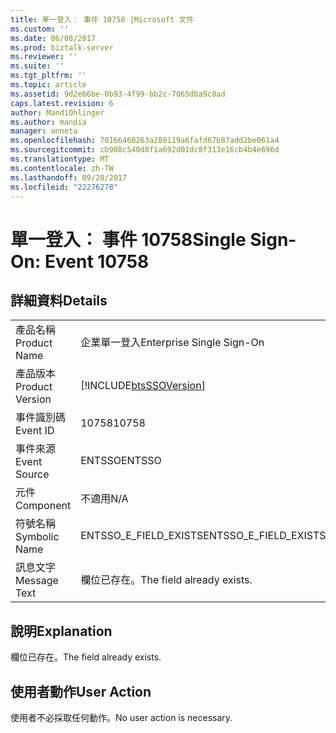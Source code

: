 ```yaml
---
title: 單一登入： 事件 10758 |Microsoft 文件
ms.custom: ''
ms.date: 06/08/2017
ms.prod: biztalk-server
ms.reviewer: ''
ms.suite: ''
ms.tgt_pltfrm: ''
ms.topic: article
ms.assetid: 9d2e66be-0b93-4f99-bb2c-7065dba9c8ad
caps.latest.revision: 6
author: MandiOhlinger
ms.author: mandia
manager: anneta
ms.openlocfilehash: 70166460263a280119a6fafd67b87add2be061a4
ms.sourcegitcommit: cb908c540d8f1a692d01dc8f313e16cb4b4e696d
ms.translationtype: MT
ms.contentlocale: zh-TW
ms.lasthandoff: 09/20/2017
ms.locfileid: "22276278"
---
```

# <a name="single-sign-on-event-10758"></a><span data-ttu-id="98d90-102">單一登入： 事件 10758</span><span class="sxs-lookup"><span data-stu-id="98d90-102">Single Sign-On: Event 10758</span></span>
## <a name="details"></a><span data-ttu-id="98d90-103">詳細資料</span><span class="sxs-lookup"><span data-stu-id="98d90-103">Details</span></span>  
  
|||  
|-|-|  
|<span data-ttu-id="98d90-104">產品名稱</span><span class="sxs-lookup"><span data-stu-id="98d90-104">Product Name</span></span>|<span data-ttu-id="98d90-105">企業單一登入</span><span class="sxs-lookup"><span data-stu-id="98d90-105">Enterprise Single Sign-On</span></span>|  
|<span data-ttu-id="98d90-106">產品版本</span><span class="sxs-lookup"><span data-stu-id="98d90-106">Product Version</span></span>|[!INCLUDE[btsSSOVersion](../includes/btsssoversion-md.md)]|  
|<span data-ttu-id="98d90-107">事件識別碼</span><span class="sxs-lookup"><span data-stu-id="98d90-107">Event ID</span></span>|<span data-ttu-id="98d90-108">10758</span><span class="sxs-lookup"><span data-stu-id="98d90-108">10758</span></span>|  
|<span data-ttu-id="98d90-109">事件來源</span><span class="sxs-lookup"><span data-stu-id="98d90-109">Event Source</span></span>|<span data-ttu-id="98d90-110">ENTSSO</span><span class="sxs-lookup"><span data-stu-id="98d90-110">ENTSSO</span></span>|  
|<span data-ttu-id="98d90-111">元件</span><span class="sxs-lookup"><span data-stu-id="98d90-111">Component</span></span>|<span data-ttu-id="98d90-112">不適用</span><span class="sxs-lookup"><span data-stu-id="98d90-112">N/A</span></span>|  
|<span data-ttu-id="98d90-113">符號名稱</span><span class="sxs-lookup"><span data-stu-id="98d90-113">Symbolic Name</span></span>|<span data-ttu-id="98d90-114">ENTSSO_E_FIELD_EXISTS</span><span class="sxs-lookup"><span data-stu-id="98d90-114">ENTSSO_E_FIELD_EXISTS</span></span>|  
|<span data-ttu-id="98d90-115">訊息文字</span><span class="sxs-lookup"><span data-stu-id="98d90-115">Message Text</span></span>|<span data-ttu-id="98d90-116">欄位已存在。</span><span class="sxs-lookup"><span data-stu-id="98d90-116">The field already exists.</span></span>|  
  
## <a name="explanation"></a><span data-ttu-id="98d90-117">說明</span><span class="sxs-lookup"><span data-stu-id="98d90-117">Explanation</span></span>  
 <span data-ttu-id="98d90-118">欄位已存在。</span><span class="sxs-lookup"><span data-stu-id="98d90-118">The field already exists.</span></span>  
  
## <a name="user-action"></a><span data-ttu-id="98d90-119">使用者動作</span><span class="sxs-lookup"><span data-stu-id="98d90-119">User Action</span></span>  
 <span data-ttu-id="98d90-120">使用者不必採取任何動作。</span><span class="sxs-lookup"><span data-stu-id="98d90-120">No user action is necessary.</span></span>